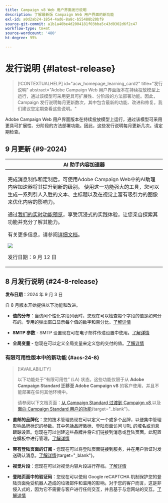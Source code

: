 ```yaml
---
title: Campaign v8 Web 用户界面发行说明
description: 了解最新版 Campaign Web 用户界面的新功能
exl-id: a0d2ab24-1854-4ad6-8a8c-b55488b20bf9
source-git-commit: a1b1a40be4d2004181f03bba5c43d0302d6f2c47
workflow-type: tm+mt
source-wordcount: '480'
ht-degree: 95%

---
```


# 发行说明 {#latest-release}

>[!CONTEXTUALHELP]
>id="acw_homepage_learning_card2"
>title="发行说明"
>abstract="Adobe Campaign Web 用户界面版本在持续投放模型上运行，通过该模型可采用更具可扩展性、分阶段的方法部署功能。因此，Campaign 发行说明每月更新数次，其中包含最新的功能、改进和修复。我们建议您定期查看这些说明。"

Adobe Campaign Web 用户界面版本在持续投放模型上运行，通过该模型可采用更具可扩展性、分阶段的方法部署功能。因此，这些发行说明每月更新几次。请定期检查。

## 9 月更新 {#9-2024}

<table>
<thead>
<tr>
<th><strong>AI 助手内容加速器</strong><br/></th>
</tr>
</thead>
<tbody>
<tr>
<td>
<p>完成消息制作和定制后，可使用Adobe Campaign Web中的AI助理内容加速器将其提升到新的级别。 使用这一功能强大的工具，您可以生成一系列引人入胜的文本、主标题以及在视觉上富有吸引力的图像来优化内容的影响力。</p>
<p>通过<a href="https://experienceleague.adobe.com/en/apps/journey-optimizer/ai-assistant-content-accelerator">我们的实时功能预览</a>，享受沉浸式的实践体验，让您亲自探索其功能并充分了解其能力</a>。</p>
<p>有关更多信息，请参阅<a href="../email/generative-gs.md">详细文档</a>。</p>
<img src="assets/do-not-localize/ai-content-webui.gif"/>
<p>发行日期：9 月 12 日</p>
</td>
</tr>
</tbody>
</table>

## 8 月发行说明 {#24-8-release}

**发布日期**：2024 年 9 月 3 日

自 8 月版本开始提供以下功能和改进。

* **值的分布**：当访问个性化字段列表时，您现在可以检查每个字段的值是如何分布的。专用的弹出窗口显示每个值的数字和百分比。[了解详情](../query/build-query.md#distribution-values-query)

* **SMTP 参数** - SMTP 设置现在可在电子邮件传递设置中使用。[了解详情](../advanced-settings/delivery-settings.md#smtp)

* **全局变量** - 您现在可以定义全局变量来定义您的交付的值。[了解详情](../advanced-settings/delivery-settings.md#variables-delivery)

### 有限可用性版本中的新功能 {#acs-24-8}

>[!AVAILABILITY]
>
>以下功能处于“有限可用性” (LA) 状态。这些功能仅限于从 **Adobe Campaign Standard 迁移至 Adobe Campaign v8** 的客户使用，并且不能部署在任何其他环境中。
>
>请参阅以下文档页面：[从 Campaign Standard 过渡到 Campaign v8 ](../rn/acs-migration.md)以及[面向 Campaign Standard 用户的功能](https://experienceleague.adobe.com/docs/experience-cloud/campaign/campaign-standard-migration-home.html){target="_blank"}。

* **直邮的品牌化**：您的技术管理员现在可以定义一个或多个品牌，以便集中管理影响品牌标识的参数。其中包括品牌徽标、登陆页面访问 URL 的域名或消息跟踪设置。您现在可以创建这些品牌并将它们链接到消息或登陆页面。此配置在模板中进行管理。[了解详情](https://experienceleague.adobe.com/zh-hans/docs/experience-cloud/campaign/branding/branding-assign)

* **带有登陆页面的订阅** - 您现在可以将登陆页面链接到服务，并在用户验证时发送确认消息。[了解详情](../landing-pages/lp-content.md#lp-message){target="_blank"}。

* **视觉片段**：您现在可以对视觉内容片段进行存档。[了解详情](../content/create-fragment.md#archive)

* **登陆页面中的验证码**：您现在可以使用 Google reCAPTCHA 机制保护您的登陆页面免受机器人造成的垃圾邮件和滥用的影响。对于您的客户而言，这是非侵入式的，因为它不需要与客户进行任何交互，并且基于与您网站的交互。[了解详情](../landing-pages/create-lp.md#captcha)

<!--
* **Rest APIs** - As a Campaign Standard migrated user, you can now use Rest APIs to work with transactional messages. [Read more](https://experienceleague.adobe.com/docs/experience-cloud/campaign/apis/get-started-apis.html){target="_blank"}.-->
